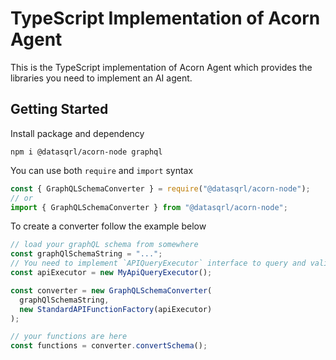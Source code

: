# TypeScript Implementation of Acorn Agent

This is the TypeScript implementation of Acorn Agent which provides the libraries you need to implement an AI agent.

## Getting Started

Install package and dependency

```
npm i @datasqrl/acorn-node graphql
```

You can use both `require` and `import` syntax

```typescript
const { GraphQLSchemaConverter } = require("@datasqrl/acorn-node");
// or
import { GraphQLSchemaConverter } from "@datasqrl/acorn-node";
```

To create a converter follow the example below

```typescript
// load your graphQL schema from somewhere
const graphQlSchemaString = "...";
// You need to implement `APIQueryExecutor` interface to query and validate APIQuery
const apiExecutor = new MyApiQueryExecutor();

const converter = new GraphQLSchemaConverter(
  graphQlSchemaString,
  new StandardAPIFunctionFactory(apiExecutor)
);

// your functions are here
const functions = converter.convertSchema();
```

